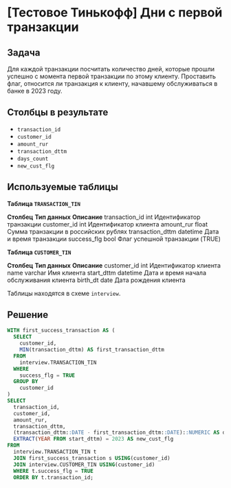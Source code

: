 ﻿# [Тестовое Тинькофф] Дни с первой транзакции

## Задача
Для каждой транзакции посчитать количество дней, которые прошли успешно с момента первой транзакции по этому клиенту. Проставить флаг, относится ли транзакция к клиенту, начавшему обслуживаться в банке в 2023 году.

## Столбцы в результате

- ```transaction_id```
- ```customer_id```
- ```amount_rur```
- ```transaction_dttm```
- ```days_count```
- ```new_cust_flg```

## Используемые таблицы

**Таблица ```TRANSACTION_TIN```**

**Столбец**			**Тип данных**	**Описание**
transaction_id		int				Идентификатор транзакции
customer_id			int				Идентификатор клиента
amount_rur			float			Сумма транзакции в российских рублях
transaction_dttm	datetime		Дата и время транзакции
success_flg			bool			Флаг успешной транзакции (TRUE)

**Таблица ```CUSTOMER_TIN```**

**Столбец**		**Тип данных**		**Описание**
customer_id		int					Идентификатор клиента
name			varchar				Имя клиента
start_dttm		datetime			Дата и время начала обслуживания клиента
birth_dt		date				Дата рождения клиента

Таблицы находятся в схеме ```interview```.

## Решение
``` SQL
WITH first_success_transaction AS (
  SELECT 
    customer_id, 
    MIN(transaction_dttm) AS first_transaction_dttm
  FROM 
    interview.TRANSACTION_TIN 
  WHERE 
    success_flg = TRUE 
  GROUP BY 
    customer_id
) 
SELECT 
  transaction_id,
  customer_id, 
  amount_rur, 
  transaction_dttm, 
  (transaction_dttm::DATE - first_transaction_dttm::DATE)::NUMERIC AS days_count, 
  EXTRACT(YEAR FROM start_dttm) = 2023 AS new_cust_flg 
FROM 
  interview.TRANSACTION_TIN t 
  JOIN first_success_transaction s USING(customer_id) 
  JOIN interview.CUSTOMER_TIN USING(customer_id)
  WHERE t.success_flg = TRUE
  ORDER BY t.transaction_id;
```